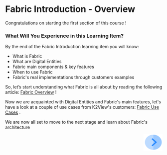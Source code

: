 # Fabric Introduction - Overview

Congratulations on starting the first section of this course !

 

### What Will You Experience in this Learning Item?

By the end of the Fabric Introduction learning item you will know:

- What is Fabric 
- What are Digital Entities
- Fabric main components & key features
- When to use Fabric
- Fabric's real implementations through customers examples



So, let’s start understanding what Fabric is all about by reading the following article: [Fabric Overview](https://github.com/k2view-academy/K2View-Academy/wiki/What-is-Fabric%3F) !

Now we are acquainted with Digital Entities and Fabric's main features, let's have a look at a couple of use cases from K2View's customers: [Fabric Use Cases](academy\Training_Level_1\01_Fabric_Introduction) .

We are now all set to move to the next stage and learn about Fabric's architecture 

[<img align="right" width="60" height="54" src="/articles/images/Next.png">](\academy\Training_Level_1\02_Fabric_Architecture\FabricArchitectureOverview.md)


 
